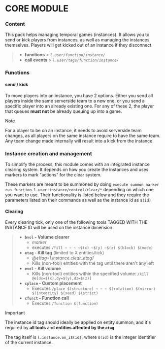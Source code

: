 # CORE MODULE

### Content

This pack helps managing temporal games (instances). It allows you to send or kick players from instances, as well as managing the instances themselves. Players will get kicked out of an instance if they disconnect.
> - **functions**   > _`l.user/function/instance/`_
> - **call events** > _`l.user/tags/function/instance/`_

### Functions

#### **send / kick**

To move players into an instance, you have 2 options. Either you send all players inside the same serverside team to a new one, or you send a specific player into an already existing one.
For any of these 2, the player that queues **must not** be already queuing up into a game.

> [!NOTE]
> For a player to be on an instance, it needs to avoid serverside team changes, as all players on the same instance require to have the same team. Any team change made internally will result into a kick from the instance.

### Instance creation and management

To simplify the process, this module comes with an integrated instance clearing system. It depends on how you create the instances and uses markers to mark "actions" for the clear system.

These markers are meant to be summoned by doing `execute summon marker run function l.user:instance/control/clear/*` depending on which one you want to use. Their functionality is listed below and they require the parameters listed on their commands as well as the instance id as `$(id)`

#### Clearing
Every clearing tick, only one of the following tools TAGGED WITH THE INSTANCE ID will be used on the instance dimension
> - **`bvol` - Volume clearer**
>   * *marker*
>   * executes `/fill ~ ~ ~ ~$(x) ~$(y) ~$(z) $(block) $(mode)`
> - **`etag` - Kill tag** (limited to X entities/tick)
>   * *@e[tag=l.instance.clear_etag]*
>   * Kills (non-tool) entities with the tag until there aren't any left
> - **`evol` - Kill volume** 
>   * Kills (non-tool) entities within the specified volume: `/kill @e[dx=$(x),dy=$(y),dz=$(z)]`
> - **`cplace` - Custom placement**
>   * Executes `/place $(structure) ~ ~ ~ $(rotation) $(mirror) $(integrity) $(seed) $(strict)`
> - **`cfunct` - Function call**
>   * Executes `/function $(function)`

> [!IMPORTANT]
> The instance id tag should ideally be applied on entity summon, and it's required by **all tools** and **entities affected by the `etag`**
> 
> The tag itself is `l.instance.on_i$(id)`, where `$(id)` is the integer identifier of the current instance.

